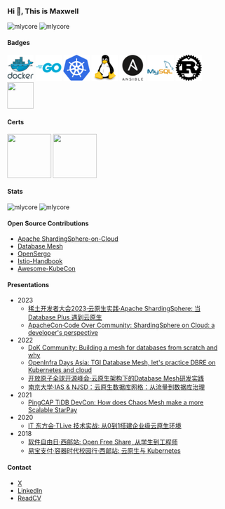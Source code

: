<h3 align="left">Hi 👋, This is Maxwell</h1>

<p align="left">
  <img src="https://komarev.com/ghpvc/?username=mlycore&label=Profile%20views&color=0e75b6&style=flat" alt="mlycore" /> 
  <img src="https://img.shields.io/github/followers/mlycore?label=follow&style=social" alt="mlycore" /> 
</p>

<h4 align="left">Badges</h1>
<p align="left">
  <img src="https://github.com/devicons/devicon/blob/master/icons/docker/docker-original-wordmark.svg" width="60" height="60" />
  <img src="https://github.com/devicons/devicon/blob/master/icons/go/go-original-wordmark.svg" width="60" height="60" />
  <img src="https://github.com/devicons/devicon/blob/master/icons/kubernetes/kubernetes-plain.svg" width="60" height="60" />
  <img src="https://github.com/devicons/devicon/blob/master/icons/linux/linux-original.svg" width="60" height="60" />
  <img src="https://github.com/devicons/devicon/blob/master/icons/ansible/ansible-original-wordmark.svg" width="60" height="60" />
  <img src="https://github.com/devicons/devicon/blob/master/icons/mysql/mysql-original-wordmark.svg" width="60" height="60" />
  <img src="https://github.com/devicons/devicon/blob/master/icons/rust/rust-original.svg" width="60" height="60" />
  <img src="https://styles.redditmedia.com/t5_5a2b2c/styles/communityIcon_seic4taxaqx71.jpg?width=256&format=pjpg&s=01f5e4f1ce99f09e6ff0c40ea84822aedd48fc4c" width="60" height="60" />
</p>

<h4 align="left">Certs</h1>
<p align="left">
  <img src="https://d1.awsstatic.com/training-and-certification/certification-badges/AWS-Certified-Solutions-Architect-Professional_badge.69d82ff1b2861e1089539ebba906c70b011b928a.png" width="100" height="100" />
  <img src="https://d1.awsstatic.com/training-and-certification/certification-badges/AWS-Certified-Database-Specialty_badge.28105e7379583941c3e2c68f1afb03b45ecf7507.png" width="100" height="100" />
</p>

<h4 align="left">Stats</h1>
<p align="left">
  <img src="https://github-readme-stats.vercel.app/api/top-langs?username=mlycore&show_icons=true&theme=gruvbox&locale=en&layout=compact&exclude_repo=mlycore.github.io" alt="mlycore" />
  <img src="https://github-readme-stats.vercel.app/api?username=mlycore&hide_border=true&show_icons=true&include_all_commits=true&count_private=true&theme=buefy&theme=jolly)](https://github.com/anuraghazra/github-readme-stats" alt="mlycore" />
</p>

#### Open Source Contributions
* [Apache ShardingSphere-on-Cloud](https://github.com/apache/shardingsphere-on-cloud)
* [Database Mesh](https://github.com/database-mesh/pisanix)
* [OpenSergo](https://github.com/opensergo/opensergo-control-plane)
* [Istio-Handbook](https://github.com/servicemesher/istio-handbook)
* [Awesome-KubeCon](https://github.com/mlycore/awesome-kubecon)

#### Presentations
* 2023
  * [稀土开发者大会2023·云原生实践·Apache ShardingSphere: 当 Database Plus 遇到云原生](https://juejin.cn/live/yyssj003)
  * [ApacheCon·Code Over Community: ShardingSphere on Cloud: a developer's perspective](https://apachecon.com/acasia2023/zh/sessions/cloudnative-1119.html)
* 2022
  * [DoK Community: Building a mesh for databases from scratch and why](https://www.youtube.com/watch?v=ezNh4f5G1Ho&t=2438s)
  * [OpenInfra Days Asia: TGI Database Mesh, let's practice DBRE on Kubernetes and cloud](https://www.youtube.com/watch?v=AC45SbZG4Gk)
  * [开放原子全球开源峰会·云原生架构下的Database Mesh研发实践](https://www.openatom.org/journalism/detail/JeKxOi4uZ0Mo)
  * [南京大学·IAS & NJSD：云原生数据库网格：从流量到数据库治理](https://www.bagevent.com/event/8237676?code=0010W7100qDEpO1XFC2003UIek20W71B&state=STATE)
* 2021
  * [PingCAP TiDB DevCon: How does Chaos Mesh make a more Scalable StarPay](https://www.bilibili.com/video/BV1XL411n7dy?spm_id_from=333.337.search-card.all.click)
* 2020
  * [IT 东方会·TLive 技术实战: 从0到1搭建企业级云原生环境](https://appp4czbtxh8829.h5.xiaoeknow.com/v2/course/alive/l_5ebe5ae522404_NvOX2L1X?app_id=appp4czBtxh8829&entry=2&entry_type=2001&type=2)
* 2018
  * [软件自由日·西邮站: Open Free Share, 从学生到工程师](https://github.com/mlycore/speech/blob/master/sfd2018/OpenFreeShare%E4%BB%8E%E5%AD%A6%E7%94%9F%E5%88%B0%E5%B7%A5%E7%A8%8B%E5%B8%88.pptx)
  * [易宝支付·容器时代校园行·西邮站: 云原生与 Kubernetes](https://mp.weixin.qq.com/s/yILnlcj04gaRhsnVttgarQ)


#### Contact
* [X](https://twitter.com/maxwell9215)
* [LinkedIn](https://www.linkedin.com/in/liyao-miao-23382580/)
* [ReadCV](https://read.cv/maxwell92)



